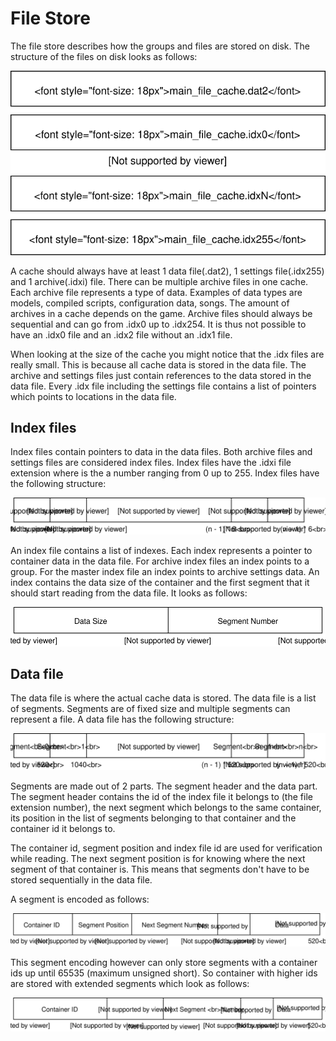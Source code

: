 # File Store

The file store describes how the groups and files are stored on disk.
The structure of the files on disk looks as follows: 

![Cache stored on disk](images/FileOverview.svg)

A cache should always have at least 1 data file(.dat2), 1 settings 
file(.idx255) and 1 archive(.idxi) file. There can be multiple 
archive files in one cache. Each archive file represents a type of
data. Examples of data types are models, compiled scripts, configuration
data, songs. The amount of archives in a cache depends on the game.
Archive files should always be sequential and can go from .idx0 up to
.idx254. It is thus not possible to have an .idx0 file and an .idx2 file
without an .idx1 file.

When looking at the size of the cache you might notice that the .idx 
files are really small. This is because all cache data is stored in the
data file. The archive and settings files just contain references
to the data stored in the data file. Every .idx file including the 
settings file contains a list of pointers which points to locations
in the data file.

## Index files

Index files contain pointers to data in the data files. Both archive
files and settings files are considered index files. Index files have
the .idxi file extension where is the a number ranging from 0 up to 255.
Index files have the following structure:

![Index File](images/IndexFile.svg)

An index file contains a list of indexes. Each index represents a pointer
to container data in the data file. For archive index files an index
points to a group. For the master index file an index points to 
archive settings data. An index contains the data size of the container
and the first segment that it should start reading from the data file.
It looks as follows:

![Index Encoding](images/Index.svg)

## Data file

The data file is where the actual cache data is stored. The data file is
a list of segments. Segments are of fixed size and multiple segments can
represent a file. A data file has the following structure:

![Data File](images/DataFile.svg)

Segments are made out of 2 parts. The segment header and the data part.
The segment header contains the id of the index file it belongs to
(the file extension number), the next segment which belongs to the same
container, its position in the list of segments belonging to that 
container and the container id it belongs to.

The container id, segment position and index file id are used for
verification while reading. The next segment position is for knowing where
the next segment of that container is. This means that segments don't have
to be stored sequentially in the data file.

A segment is encoded as follows:

![Normal Segment Encoding](images/NormalSegment.svg)

This segment encoding however can only store segments with a container ids
up until 65535 (maximum unsigned short). So container with higher ids are 
stored with extended segments which look as follows:

![Extended Segment Encoding](images/ExtendedSegment.svg)